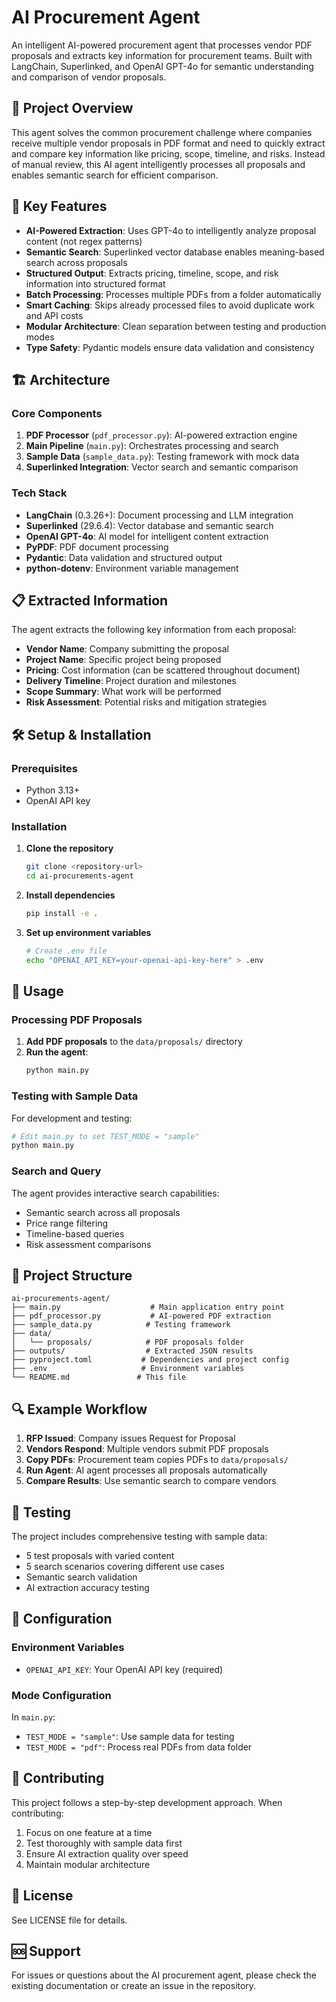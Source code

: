 # AI Procurement Agent

An intelligent AI-powered procurement agent that processes vendor PDF proposals and extracts key information for procurement teams. Built with LangChain, Superlinked, and OpenAI GPT-4o for semantic understanding and comparison of vendor proposals.

## 🎯 Project Overview

This agent solves the common procurement challenge where companies receive multiple vendor proposals in PDF format and need to quickly extract and compare key information like pricing, scope, timeline, and risks. Instead of manual review, this AI agent intelligently processes all proposals and enables semantic search for efficient comparison.

## 🚀 Key Features

- **AI-Powered Extraction**: Uses GPT-4o to intelligently analyze proposal content (not regex patterns)
- **Semantic Search**: Superlinked vector database enables meaning-based search across proposals
- **Structured Output**: Extracts pricing, timeline, scope, and risk information into structured format
- **Batch Processing**: Processes multiple PDFs from a folder automatically
- **Smart Caching**: Skips already processed files to avoid duplicate work and API costs
- **Modular Architecture**: Clean separation between testing and production modes
- **Type Safety**: Pydantic models ensure data validation and consistency

## 🏗️ Architecture

### Core Components

1. **PDF Processor** (`pdf_processor.py`): AI-powered extraction engine
2. **Main Pipeline** (`main.py`): Orchestrates processing and search
3. **Sample Data** (`sample_data.py`): Testing framework with mock data
4. **Superlinked Integration**: Vector search and semantic comparison

### Tech Stack

- **LangChain** (0.3.26+): Document processing and LLM integration
- **Superlinked** (29.6.4): Vector database and semantic search
- **OpenAI GPT-4o**: AI model for intelligent content extraction
- **PyPDF**: PDF document processing
- **Pydantic**: Data validation and structured output
- **python-dotenv**: Environment variable management

## 📋 Extracted Information

The agent extracts the following key information from each proposal:

- **Vendor Name**: Company submitting the proposal
- **Project Name**: Specific project being proposed
- **Pricing**: Cost information (can be scattered throughout document)
- **Delivery Timeline**: Project duration and milestones
- **Scope Summary**: What work will be performed
- **Risk Assessment**: Potential risks and mitigation strategies

## 🛠️ Setup & Installation

### Prerequisites

- Python 3.13+
- OpenAI API key

### Installation

1. **Clone the repository**
   ```bash
   git clone <repository-url>
   cd ai-procurements-agent
   ```

2. **Install dependencies**
   ```bash
   pip install -e .
   ```

3. **Set up environment variables**
   ```bash
   # Create .env file
   echo "OPENAI_API_KEY=your-openai-api-key-here" > .env
   ```

## 🚀 Usage

### Processing PDF Proposals

1. **Add PDF proposals** to the `data/proposals/` directory
2. **Run the agent**:
   ```bash
   python main.py
   ```

### Testing with Sample Data

For development and testing:
```bash
# Edit main.py to set TEST_MODE = "sample"
python main.py
```

### Search and Query

The agent provides interactive search capabilities:
- Semantic search across all proposals
- Price range filtering
- Timeline-based queries
- Risk assessment comparisons

## 📁 Project Structure

```
ai-procurements-agent/
├── main.py                    # Main application entry point
├── pdf_processor.py           # AI-powered PDF extraction
├── sample_data.py            # Testing framework
├── data/
│   └── proposals/            # PDF proposals folder
├── outputs/                  # Extracted JSON results
├── pyproject.toml           # Dependencies and project config
├── .env                     # Environment variables
└── README.md               # This file
```

## 🔍 Example Workflow

1. **RFP Issued**: Company issues Request for Proposal
2. **Vendors Respond**: Multiple vendors submit PDF proposals
3. **Copy PDFs**: Procurement team copies PDFs to `data/proposals/`
4. **Run Agent**: AI agent processes all proposals automatically
5. **Compare Results**: Use semantic search to compare vendors

## 🧪 Testing

The project includes comprehensive testing with sample data:
- 5 test proposals with varied content
- 5 search scenarios covering different use cases
- Semantic search validation
- AI extraction accuracy testing

## 🔧 Configuration

### Environment Variables

- `OPENAI_API_KEY`: Your OpenAI API key (required)

### Mode Configuration

In `main.py`:
- `TEST_MODE = "sample"`: Use sample data for testing
- `TEST_MODE = "pdf"`: Process real PDFs from data folder

## 🤝 Contributing

This project follows a step-by-step development approach. When contributing:

1. Focus on one feature at a time
2. Test thoroughly with sample data first
3. Ensure AI extraction quality over speed
4. Maintain modular architecture

## 📄 License

See LICENSE file for details.

## 🆘 Support

For issues or questions about the AI procurement agent, please check the existing documentation or create an issue in the repository.
